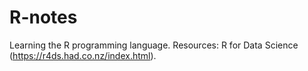 # R-notes
Learning the R programming language. Resources: R for Data Science (https://r4ds.had.co.nz/index.html).

